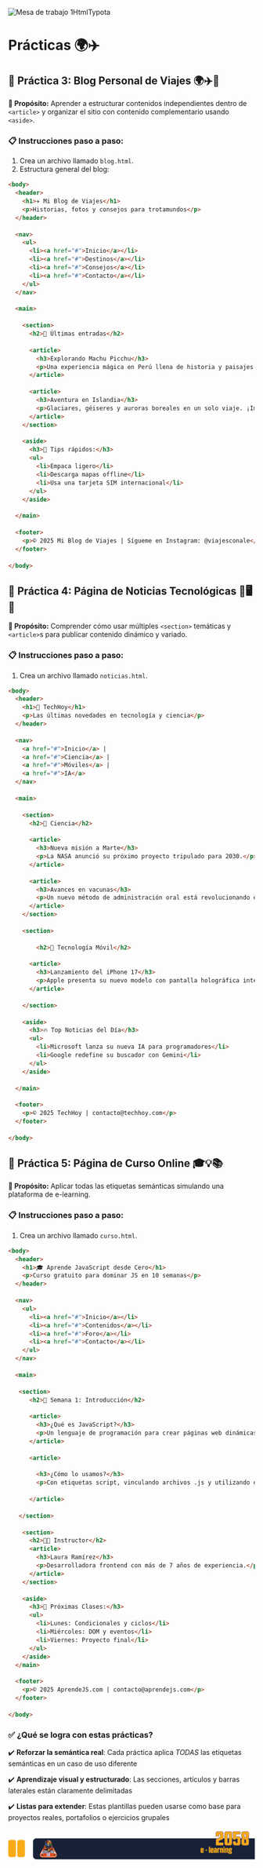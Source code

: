 ![Mesa de trabajo 1HtmlTypota](E:/Grandote58/GR58_Facebook/2x/Mesa%20de%20trabajo%201HtmlTypota.png)

# **Prácticas** 🌍✈️

## 🧪 **Práctica 3: Blog Personal de Viajes** 🌍✈️📸

**🎯 Propósito:** Aprender a estructurar contenidos independientes dentro de `<article>` y organizar el sitio con contenido complementario usando `<aside>`.

### 📋 Instrucciones paso a paso:

1. Crea un archivo llamado `blog.html`.
2. Estructura general del blog:

```html
<body>
  <header>
    <h1>✈️ Mi Blog de Viajes</h1>
    <p>Historias, fotos y consejos para trotamundos</p>
  </header>

  <nav>
    <ul>
      <li><a href="#">Inicio</a></li>
      <li><a href="#">Destinos</a></li>
      <li><a href="#">Consejos</a></li>
      <li><a href="#">Contacto</a></li>
    </ul>
  </nav>

  <main>
      
    <section>
      <h2>🌄 Últimas entradas</h2>

      <article>
        <h3>Explorando Machu Picchu</h3>
        <p>Una experiencia mágica en Perú llena de historia y paisajes inolvidables.</p>
      </article>

      <article>
        <h3>Aventura en Islandia</h3>
        <p>Glaciares, géiseres y auroras boreales en un solo viaje. ¡Impresionante!</p>
      </article>
    </section>

    <aside>
      <h3>📌 Tips rápidos:</h3>
      <ul>
        <li>Empaca ligero</li>
        <li>Descarga mapas offline</li>
        <li>Usa una tarjeta SIM internacional</li>
      </ul>
    </aside>
      
  </main>

  <footer>
    <p>© 2025 Mi Blog de Viajes | Sígueme en Instagram: @viajesconale</p>
  </footer>
    
</body>
```

## 🧪 **Práctica 4: Página de Noticias Tecnológicas** 📰🖥️📱

**🎯 Propósito:** Comprender cómo usar múltiples `<section>` temáticas y `<article>`s para publicar contenido dinámico y variado.

### 📋 Instrucciones paso a paso:

1. Crea un archivo llamado `noticias.html`.

```html
<body>
  <header>
    <h1>📰 TechHoy</h1>
    <p>Las últimas novedades en tecnología y ciencia</p>
  </header>

  <nav>
    <a href="#">Inicio</a> |
    <a href="#">Ciencia</a> |
    <a href="#">Móviles</a> |
    <a href="#">IA</a>
  </nav>

  <main>
  
    <section>
      <h2>🔬 Ciencia</h2>

      <article>
        <h3>Nueva misión a Marte</h3>
        <p>La NASA anunció su próximo proyecto tripulado para 2030.</p>
      </article>

      <article>
        <h3>Avances en vacunas</h3>
        <p>Un nuevo método de administración oral está revolucionando el mercado.</p>
      </article>
    </section>

    <section>
  
  		<h2>📱 Tecnología Móvil</h2>

      <article>
        <h3>Lanzamiento del iPhone 17</h3>
        <p>Apple presenta su nuevo modelo con pantalla holográfica integrada.</p>
      </article>
      
    </section>

    <aside>
      <h3>🔥 Top Noticias del Día</h3>
      <ul>
        <li>Microsoft lanza su nueva IA para programadores</li>
        <li>Google redefine su buscador con Gemini</li>
      </ul>
    </aside>
    
  </main>

  <footer>
    <p>© 2025 TechHoy | contacto@techhoy.com</p>
  </footer>
  
</body>
```

## 🧪 **Práctica 5: Página de Curso Online** 🎓💡📚

**🎯 Propósito:** Aplicar todas las etiquetas semánticas simulando una plataforma de e-learning.

### 📋 Instrucciones paso a paso:

1. Crea un archivo llamado `curso.html`.

```html
<body>
  <header>
    <h1>🎓 Aprende JavaScript desde Cero</h1>
    <p>Curso gratuito para dominar JS en 10 semanas</p>
  </header>

  <nav>
    <ul>
      <li><a href="#">Inicio</a></li>
      <li><a href="#">Contenidos</a></li>
      <li><a href="#">Foro</a></li>
      <li><a href="#">Contacto</a></li>
    </ul>
  </nav>

  <main>
      
   <section>
      <h2>📘 Semana 1: Introducción</h2>

      <article>
        <h3>¿Qué es JavaScript?</h3>
        <p>Un lenguaje de programación para crear páginas web dinámicas e interactivas.</p>
      </article>

      <article>
          
        <h3>¿Cómo lo usamos?</h3>
        <p>Con etiquetas script, vinculando archivos .js y utilizando el DOM. </p>
        
      </article>
       
   </section>

    <section>
      <h2>🧑‍🏫 Instructor</h2>
      <article>
        <h3>Laura Ramírez</h3>
        <p>Desarrolladora frontend con más de 7 años de experiencia.</p>
      </article>
    </section>

    <aside>
      <h3>📅 Próximas Clases:</h3>
      <ul>
        <li>Lunes: Condicionales y ciclos</li>
        <li>Miércoles: DOM y eventos</li>
        <li>Viernes: Proyecto final</li>
      </ul>
    </aside>
  </main>

  <footer>
    <p>© 2025 AprendeJS.com | contacto@aprendejs.com</p>
  </footer>
    
</body>
```

### ✅ ¿Qué se logra con estas prácticas?



✔️ **Reforzar la semántica real**: Cada práctica aplica *TODAS* las etiquetas semánticas en un caso de uso diferente

 ✔️ **Aprendizaje visual y estructurado**: Las secciones, artículos y barras laterales están claramente delimitadas

 ✔️ **Listas para extender**: Estas plantillas pueden usarse como base para proyectos reales, portafolios o ejercicios grupales

![Recurso 1PiePagina](./assets/Recurso%201PiePagina-1752469334580-2.png)